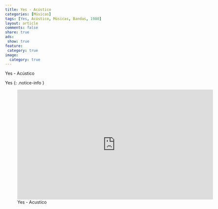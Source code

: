 ```yaml
---
title: Yes - Acústico
categories: [Músicas]
tags: [Yes, Acústico, Músicas, Bandas, 1980]
layout: article
comments: false
share: true
ads: 
 show: true
feature:
 category: true
image:
  category: true
---
```


Yes - Acústico

<!--more-->

Yes
{: .notice-info }

<figure>
<iframe width="640" height="360" src="https://www.youtube.com/embed/0p-7pArU1Zg?rel=0" frameborder="0" allowfullscreen></iframe>
<figcaption>Yes - Acustico</figcaption>
</figure>
